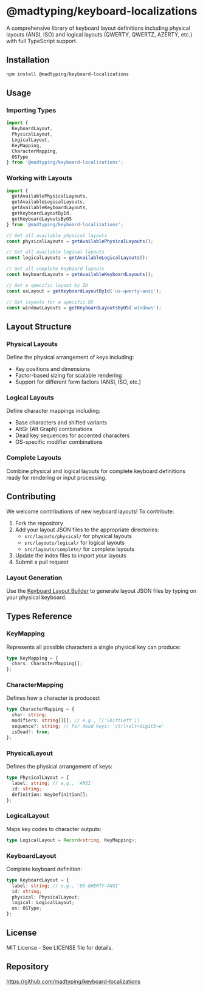# @madtyping/keyboard-localizations

A comprehensive library of keyboard layout definitions including physical layouts (ANSI, ISO) and logical layouts (QWERTY, QWERTZ, AZERTY, etc.) with full TypeScript support.

## Installation

```bash
npm install @madtyping/keyboard-localizations
```

## Usage

### Importing Types

```typescript
import {
  KeyboardLayout,
  PhysicalLayout,
  LogicalLayout,
  KeyMapping,
  CharacterMapping,
  OSType
} from '@madtyping/keyboard-localizations';
```

### Working with Layouts

```typescript
import {
  getAvailablePhysicalLayouts,
  getAvailableLogicalLayouts,
  getAvailableKeyboardLayouts,
  getKeyboardLayoutById,
  getKeyboardLayoutsByOS
} from '@madtyping/keyboard-localizations';

// Get all available physical layouts
const physicalLayouts = getAvailablePhysicalLayouts();

// Get all available logical layouts
const logicalLayouts = getAvailableLogicalLayouts();

// Get all complete keyboard layouts
const keyboardLayouts = getAvailableKeyboardLayouts();

// Get a specific layout by ID
const usLayout = getKeyboardLayoutById('us-qwerty-ansi');

// Get layouts for a specific OS
const windowsLayouts = getKeyboardLayoutsByOS('windows');
```

## Layout Structure

### Physical Layouts
Define the physical arrangement of keys including:
- Key positions and dimensions
- Factor-based sizing for scalable rendering
- Support for different form factors (ANSI, ISO, etc.)

### Logical Layouts
Define character mappings including:
- Base characters and shifted variants
- AltGr (Alt Graph) combinations
- Dead key sequences for accented characters
- OS-specific modifier combinations

### Complete Layouts
Combine physical and logical layouts for complete keyboard definitions ready for rendering or input processing.

## Contributing

We welcome contributions of new keyboard layouts! To contribute:

1. Fork the repository
2. Add your layout JSON files to the appropriate directories:
   - `src/layouts/physical/` for physical layouts
   - `src/layouts/logical/` for logical layouts  
   - `src/layouts/complete/` for complete layouts
3. Update the index files to import your layouts
4. Submit a pull request

### Layout Generation

Use the [Keyboard Layout Builder](https://github.com/madtyping/keyboard-layout-builder) to generate layout JSON files by typing on your physical keyboard.

## Types Reference

### KeyMapping
Represents all possible characters a single physical key can produce:

```typescript
type KeyMapping = {
  chars: CharacterMapping[];
};
```

### CharacterMapping
Defines how a character is produced:

```typescript
type CharacterMapping = {
  char: string;
  modifiers: string[][]; // e.g., [['ShiftLeft']]
  sequence?: string; // For dead keys: 'ctrl+alt+digit5→e'
  isDead?: true;
};
```

### PhysicalLayout
Defines the physical arrangement of keys:

```typescript
type PhysicalLayout = {
  label: string; // e.g., 'ANSI'
  id: string;
  definition: KeyDefinition[];
};
```

### LogicalLayout
Maps key codes to character outputs:

```typescript
type LogicalLayout = Record<string, KeyMapping>;
```

### KeyboardLayout
Complete keyboard definition:

```typescript
type KeyboardLayout = {
  label: string; // e.g., 'US-QWERTY-ANSI'
  id: string;
  physical: PhysicalLayout;
  logical: LogicalLayout;
  os: OSType;
};
```

## License

MIT License - See LICENSE file for details.

## Repository

https://github.com/madtyping/keyboard-localizations